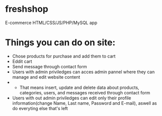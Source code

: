 # freshshop
E-commerce HTML/CSS/JS/PHP/MySQL app
<h1>Things you can do on site:</h1>
<ul>
  <li>Chose products for purchase and add them to cart</li>
  <li>Eddit cart</li>
  <li>Send message through contact form</li>
  <li>Users with admin priviledges can acces admin pannel where they can manage and edit website content</li>
  <li>
    <ul>
      <li>That means insert, update and delete data about products, categories, users, and messages received through contact form</li>
    </ul>
  </li>
  <li>Users with out admin priviledges can edit only their profile information(change Name, Last name, Password and E-mail), aswell as do everyting else that's left</li>
</ul>

  
